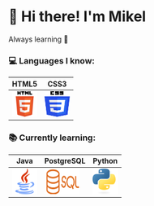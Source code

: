 # 👋 Hi there! I'm Mikel

Always learning 🚀

### 💻 Languages I know:
| HTML5 | CSS3 |
|-------|------|
| <img src="assets/icons/html5.png" alt="HTML5" width="50" height="50"/> | <img src="assets/icons/css3.png" alt="CSS3" width="50" height="50"/> |

### 📚 Currently learning:
| Java | PostgreSQL | Python |
|------|------------|--------|
| <img src="assets/icons/java.png" alt="Java" width="50" height="50"/> | <img src="assets/icons/postgresql.png" alt="SQL" width="70" height="50"/> | <img src="assets/icons/python.png" alt="Python" width="50" height="50"/> |


<!--
**MikelDZ06I/MikelDZ06I** is a ✨ _special_ ✨ repository because its `README.md` (this file) appears on your GitHub profile.

Here are some ideas to get you started:

- 🔭 I’m currently working on ...
- 🌱 I’m currently learning ...
- 👯 I’m looking to collaborate on ...
- 🤔 I’m looking for help with ...
- 💬 Ask me about ...
- 📫 How to reach me: ...
- 😄 Pronouns: ...
- ⚡ Fun fact: ...
-->
